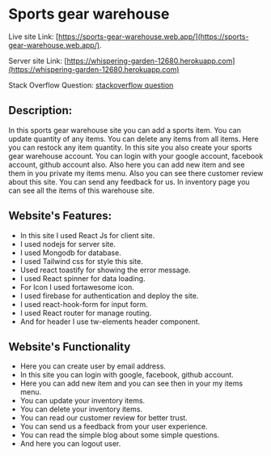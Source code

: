 # Sports gear warehouse

Live site Link: [https://sports-gear-warehouse.web.app/](https://sports-gear-warehouse.web.app/).

Server site Link: [https://whispering-garden-12680.herokuapp.com](https://whispering-garden-12680.herokuapp.com)

Stack Overflow Question: [stackoverflow question](https://stackoverflow.com/questions/72074941/i-want-deploy-my-react-js-site-in-firebase-but-i-found-this-error-how-can-i-fi)

## Description:

In this sports gear warehouse site you can add a sports item. You can update quantity of any items. You can delete any items from all items. Here you can restock any item quantity. In this site you also create your sports gear warehouse account. You can login with your google account, facebook account, github account also. Also here you can add new item and see them in you private my items menu. Also you can see there customer review about this site. You can send any feedback for us. In inventory page you can see all the items of this warehouse site.

## Website's Features:

* In this site I used React Js for client site.
* I used nodejs for server site.
* I used Mongodb for database.
* I used Tailwind css for style this site.
* Used react toastify for showing the error message.
* I used React spinner for data loading. 
* For Icon I used fortawesome icon.
* I used firebase for authentication and deploy the site.
* I used react-hook-form for input form.
* I used React router for manage routing.
* And for header I use tw-elements header component.

## Website's Functionality

* Here you can create user by email address.
* In this site you can login with google, facebook, github account.
* Here you can add new item and you can see then in your my items menu.
* You can update your inventory items. 
* You can delete your inventory items.
* You can read our customer review for better trust. 
* You can send us a feedback from your user experience.
* You can read the simple blog about some simple questions.
* And here you can logout user.